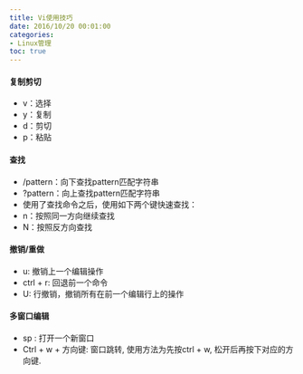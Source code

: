 ```yaml
---
title: Vi使用技巧
date: 2016/10/20 00:01:00
categories:
- Linux管理
toc: true
---
```


#### 复制剪切
- v：选择
- y：复制
- d：剪切
- p：粘贴

#### 查找
- /pattern<Enter>：向下查找pattern匹配字符串 
- ?pattern<Enter>：向上查找pattern匹配字符串 
- 使用了查找命令之后，使用如下两个键快速查找： 
- n：按照同一方向继续查找
- N：按照反方向查找

#### 撤销/重做
- u: 撤销上一个编辑操作
- ctrl + r: 回退前一个命令
- U: 行撤销，撤销所有在前一个编辑行上的操作

#### 多窗口编辑
- sp <File>: 打开一个新窗口
- Ctrl + w + 方向键: 窗口跳转, 使用方法为先按ctrl + w, 松开后再按下对应的方向键.